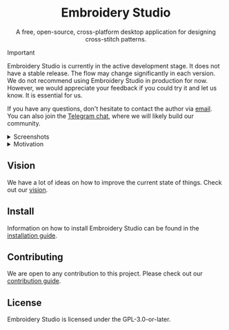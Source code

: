 <div align="center">

# Embroidery Studio

A free, open-source, cross-platform desktop application for designing cross-stitch patterns.

</div>

> [!IMPORTANT]
> Embroidery Studio is currently in the active development stage.
> It does not have a stable release.
> The flow may change significantly in each version.
> We do not recommend using Embroidery Studio in production for now.
> However, we would appreciate your feedback if you could try it and let us know.
> It is essential for us.

If you have any questions, don't hesitate to contact the author via [email](mailto:nazarantoniuk18@gmail.com).
You can also join the [Telegram chat](https://t.me/embroidery_space), where we will likely build our community.

<details>
<summary>Screenshots</summary>

![Embroidery Studio interface start screen](./images/start-screen.png)
![Embroidery Studio interface with a sample pattern opened](./images/opened-pattern.png)
![Embroidery Studio interface with Palette Editing enabled and Fabric Properties popup visible](./images/palette-editing-and-fabric-properties.png)
![Embroidery Studio stitches display modes collage](./images/stitches-display-modes.png)

</details>

<details>
<summary>Motivation</summary>

## Backstory

[Pattern Maker for Cross Stitch](https://web.archive.org/web/20191127080612/http://www.hobbyware.com:80) dominated the embroidery software industry for about 30 years.
It was a great software that provided users with many features to create embroidery patterns. 😍

Over the past decade, this product hasn't developed much, moving more to the maintenance stage instead.
And then on 31 December 2019, the company closed down, finally [ending support for](https://web.archive.org/web/20191216014549/http://www.hobbyware.com:80) and further development of PM, and completely disappeared from the horizon, there is no longer any contact with them.

At the moment, the only existing edition (at least the only one known to the author) is the russian 🤮 cracked and patched version.
If you care about your information security, we strongly recommend that you don't even try to find this version, let alone download and install it on your computer.

It's worth noting that quite a few applications (both desktop and mobile) from other developers are also on the market.
However, most of them have remained at the level of PM usability (and sometimes even took a step back).
They're constrained in terms of functionality: in general, they are just for viewing existing patterns without the ability to edit and create new ones.

Considering these circumstances and the author's love for the art of embroidery, it was decided to start developing a fundamentally new application: Embroidery Studio.
We plan to improve this kind of software's already established basic functionality and implement an ideologically new one.

</details>

## Vision

We have a lot of ideas on how to improve the current state of things.
Check out our [vision](./VISION.md).

## Install

Information on how to install Embroidery Studio can be found in the [installation guide](./INSTALLATION.md).

## Contributing

We are open to any contribution to this project.
Please check out our [contribution guide](./CONTRIBUTING.md).

## License

Embroidery Studio is licensed under the GPL-3.0-or-later.
